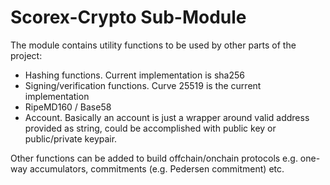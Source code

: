 Scorex-Crypto Sub-Module
========================

The module contains utility functions to be used by other parts of the project:
 
- Hashing functions. Current implementation is sha256
- Signing/verification functions. Curve 25519 is the current implementation 
- RipeMD160 / Base58
- Account. Basically an account is just a wrapper around valid address provided as string, could be 
accomplished with public key or public/private keypair. 


Other functions can be added to build offchain/onchain protocols e.g. one-way accumulators, commitments
(e.g. Pedersen commitment) etc. 